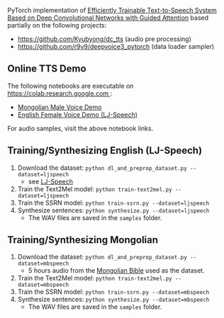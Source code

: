PyTorch implementation of 
[Efficiently Trainable Text-to-Speech System Based on Deep Convolutional Networks with Guided Attention](https://arxiv.org/abs/1710.08969)
based partially on the following projects:
* https://github.com/Kyubyong/dc_tts (audio pre processing)
* https://github.com/r9y9/deepvoice3_pytorch (data loader sampler)

## Online TTS Demo
The following notebooks are executable on [https://colab.research.google.com ](https://colab.research.google.com):
* [Mongolian Male Voice Demo](https://colab.research.google.com/github/tugstugi/pytorch-dc-tts/blob/master/notebooks/MongolianTTS.ipynb)
* [English Female Voice Demo (LJ-Speech)](https://colab.research.google.com/github/tugstugi/pytorch-dc-tts/blob/master/notebooks/EnglishTTS.ipynb)

For audio samples, visit the above notebook links.

## Training/Synthesizing English (LJ-Speech)
1. Download the dataset: `python dl_and_preprop_dataset.py --dataset=ljspeech`
   * see [LJ-Speech](https://keithito.com/LJ-Speech-Dataset/)
2. Train the Text2Mel model: `python train-text2mel.py --dataset=ljspeech`
3. Train the SSRN model: `python train-ssrn.py --dataset=ljspeech`
4. Synthesize sentences: `python synthesize.py --dataset=ljspeech`
   * The WAV files are saved in the `samples` folder.

## Training/Synthesizing Mongolian
1. Download the dataset: `python dl_and_preprop_dataset.py --dataset=mbspeech`
   * 5 hours audio from the [Mongolian Bible](https://www.bible.com/mn/versions/1590-2013-ariun-bibli-2013) used as the dataset.
2. Train the Text2Mel model: `python train-text2mel.py --dataset=mbspeech`
3. Train the SSRN model: `python train-ssrn.py --dataset=mbspeech`
4. Synthesize sentences: `python synthesize.py --dataset=mbspeech`
   * The WAV files are saved in the `samples` folder.